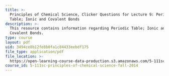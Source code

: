 ```yaml
---
title: >-
  Principles of Chemical Science, Clicker Questions for Lecture 9: Periodic
  Table; Ionic and Covalent Bonds
description: >-
  This resource contains information regarding Periodic Table; Ionic and
  Covalent Bonds.
type: course
layout: pdf
uid: 3494ce8b12fe8b0fa1c84433eebdf175
file_type: application/pdf
file_location: >-
  https://open-learning-course-data-production.s3.amazonaws.com/5-111sc-principles-of-chemical-science-fall-2014/3494ce8b12fe8b0fa1c84433eebdf175_MIT5_111F14_Lec9Clkr.pdf
course_id: 5-111sc-principles-of-chemical-science-fall-2014
---
```

